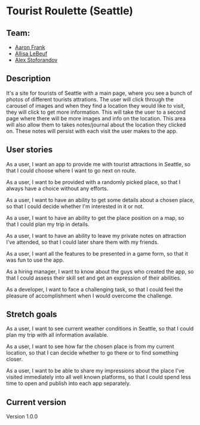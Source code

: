 # Tourist Roulette (Seattle)

## Team:

- [Aaron Frank](https://github.com/afrank41)
- [Allisa LeBeuf](https://github.com/allisa)
- [Alex Stoforandov](https://github.com/al1s)

## Description

It's a site for tourists of Seattle with a main page, where you see a bunch of photos of different tourists attrations. The user will click through the carousel of images and when they find a location they would like to visit, they will click to get more information. This will take the user to a second page where there will be more images and info on the location. This area will also allow them to takes notes/journal about the location they clicked on. These notes will persist with each visit the user makes to the app.

## User stories

As a user, I want an app to provide me with tourist attractions in Seattle, so that I could choose where I want to go next on route.

As a user, I want to be provided with a randomly picked place, so that I always have a choice without any efforts.

As a user, I want to have an ability to get some details about a chosen place, so that I could decide whether I'm interested in it or not.

As a user, I want to have an ability to get the place position on a map, so that I could plan my trip in details.

As a user, I want to have an ability to leave my private notes on attraction I've attended, so that I could later share them with my friends.

As a user, I want all the features to be presented in a game form, so that it was fun to use the app.

As a hiring manager, I want to know about the guys who created the app, so that I could assess their skill set and get an expression of their abilities.

As a developer, I want to face a challenging task, so that I could feel the pleasure of accomplishment when I would overcome the challenge.

## Stretch goals

As a user, I want to see current weather conditions in Seattle, so that I could plan my trip with all information available.

As a user, I want to see how far the chosen place is from my current location, so that I can decide whether to go there or to find something closer.

As a user, I want to be able to share my impressions about the place I've visited immediately into all well known platforms, so that I could spend less time to open and publish into each app separately.

## Current version

Version 1.0.0